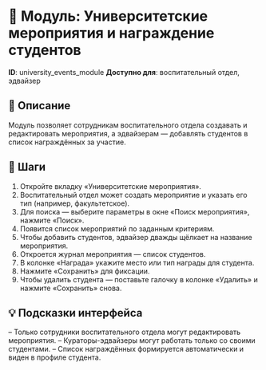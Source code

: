 # 📘 Модуль: Университетские мероприятия и награждение студентов
**ID**: university_events_module
**Доступно для**: воспитательный отдел, эдвайзер

## 📝 Описание
Модуль позволяет сотрудникам воспитательного отдела создавать и редактировать мероприятия, а эдвайзерам — добавлять студентов в список награждённых за участие.

## 🩜 Шаги
1. Откройте вкладку «Университетские мероприятия».
2. Воспитательный отдел может создать мероприятие и указать его тип (например, факультетское).
3. Для поиска — выберите параметры в окне «Поиск мероприятия», нажмите «Поиск».
4. Появится список мероприятий по заданным критериям.
5. Чтобы добавить студентов, эдвайзер дважды щёлкает на название мероприятия.
6. Откроется журнал мероприятия — список студентов.
7. В колонке «Награда» укажите место или тип награды для студента.
8. Нажмите «Сохранить» для фиксации.
9. Чтобы удалить студента — поставьте галочку в колонке «Удалить» и нажмите «Сохранить» снова.

## 💡 Подсказки интерфейса
– Только сотрудники воспитательного отдела могут редактировать мероприятия.
– Кураторы-эдвайзеры могут работать только со своими студентами.
– Список награждённых формируется автоматически и виден в профиле студента.
